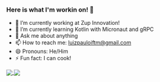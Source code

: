 ### Here is what I'm workin on! 👋

- 🔭 I’m currently working at Zup Innovation!
- 🌱 I’m currently learning Kotlin with Micronaut and gRPC
- 💬 Ask me about anything
- 📫 How to reach me: luizpauloiftm@gmail.com
- 😄 Pronouns: He/Him
- ⚡ Fun fact: I can cook!



<a href="https://github.com/luizpcarvalho/github-readme-stats">
  <img align="center" src="https://github-readme-stats.vercel.app/api/top-langs/?username=luizpcarvalho&layout=compact" />
</a>
<a href="https://github.com/luizpcarvalho/github-readme-stats">
  <img align="center" src="https://github-readme-stats.vercel.app/api?username=luizpcarvalho&show_icons=true" />
</a>

